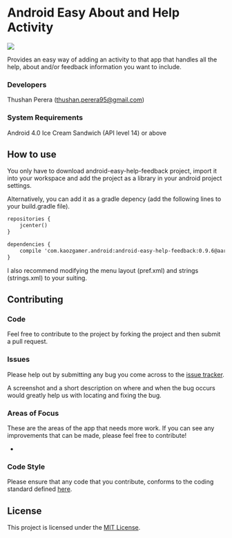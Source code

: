 # Android Easy About and Help Activity
<a href='https://bintray.com/kaozgamer/android/easy-help-feedback/_latestVersion'><img src='https://api.bintray.com/packages/kaozgamer/android/easy-help-feedback/images/download.svg'></a>


Provides an easy way of adding an activity to that app that handles all the help, about and/or feedback information you want to include.

### Developers
Thushan Perera (thushan.perera95@gmail.com)

### System Requirements
Android 4.0 Ice Cream Sandwich (API level 14) or above

## How to use
You only have to download android-easy-help-feedback project, import it into your workspace and add the project as a library in your android project settings.

Alternatively, you can add it as a gradle depency (add the following lines to your build.gradle file).

```xml
repositories {
    jcenter()
}

dependencies {
    compile 'com.kaozgamer.android:android-easy-help-feedback:0.9.6@aar'
}
```

I also recommend modifying the menu layout (pref.xml) and strings (strings.xml) to your suiting.

## Contributing

### Code
Feel free to contribute to the project by forking the project and then submit a pull request.

### Issues
Please help out by submitting any bug you come across to the <a href="https://github.com/kaozgamer/XperiaServiceMenu/issues">issue tracker</a>.

A screenshot and a short description on where and when the bug occurs would greatly help us with locating and fixing the bug.

### Areas of Focus
These are the areas of the app that needs more work. If you can see any improvements that can be made, please feel free to contribute!
<ul>
<li>
</ul>

### Code Style
Please ensure that any code that you contribute, conforms to the coding standard defined <a href="https://source.android.com/source/code-style.html">here</a>.

## License
This project is licensed under the <a href="https://github.com/kaozgamer/Android-Easy-About-and-Help-Activity/blob/master/LICENSE">MIT License</a>.
